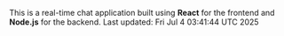 This is a real-time chat application built using **React** for the frontend and **Node.js** for the backend.
Last updated: Fri Jul  4 03:41:44 UTC 2025
